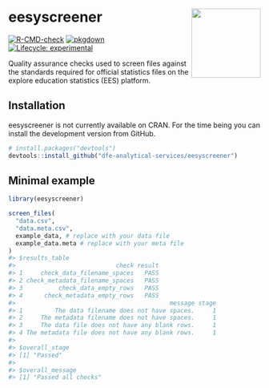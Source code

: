 
<!-- README.md is generated from README.Rmd. Please edit that file -->

# eesyscreener <a href="https://dfe-analytical-services.github.io/eesyscreener/"><img src="man/figures/logo.png" align="right" height="138" /></a>

<!-- badges: start -->

[![R-CMD-check](https://github.com/dfe-analytical-services/eesyscreener/actions/workflows/R-CMD-check.yaml/badge.svg)](https://github.com/dfe-analytical-services/eesyscreener/actions/workflows/R-CMD-check.yaml)
[![pkgdown](https://github.com/dfe-analytical-services/eesyscreener/actions/workflows/pkgdown.yaml/badge.svg)](https://github.com/dfe-analytical-services/eesyscreener/actions/workflows/pkgdown.yaml)
[![Lifecycle:
experimental](https://img.shields.io/badge/lifecycle-experimental-orange.svg)](https://lifecycle.r-lib.org/articles/stages.html#experimental)
<!-- badges: end -->

Quality assurance checks used to screen files against the standards
required for official statistics files on the explore education
statistics (EES) platform.

## Installation

eesyscreener is not currently available on CRAN. For the time being you
can install the development version from GitHub.

``` r
# install.packages("devtools")
devtools::install_github("dfe-analytical-services/eesyscreener")
```

## Minimal example

``` r
library(eesyscreener)

screen_files(
  "data.csv",
  "data.meta.csv",
  example_data, # replace with your data file
  example_data.meta # replace with your meta file
)
#> $results_table
#>                            check result
#> 1     check_data_filename_spaces   PASS
#> 2 check_metadata_filename_spaces   PASS
#> 3          check_data_empty_rows   PASS
#> 4      check_metadata_empty_rows   PASS
#>                                           message stage
#> 1         The data filename does not have spaces.     1
#> 2     The metadata filename does not have spaces.     1
#> 3     The data file does not have any blank rows.     1
#> 4 The metadata file does not have any blank rows.     1
#> 
#> $overall_stage
#> [1] "Passed"
#> 
#> $overall_message
#> [1] "Passed all checks"
```
